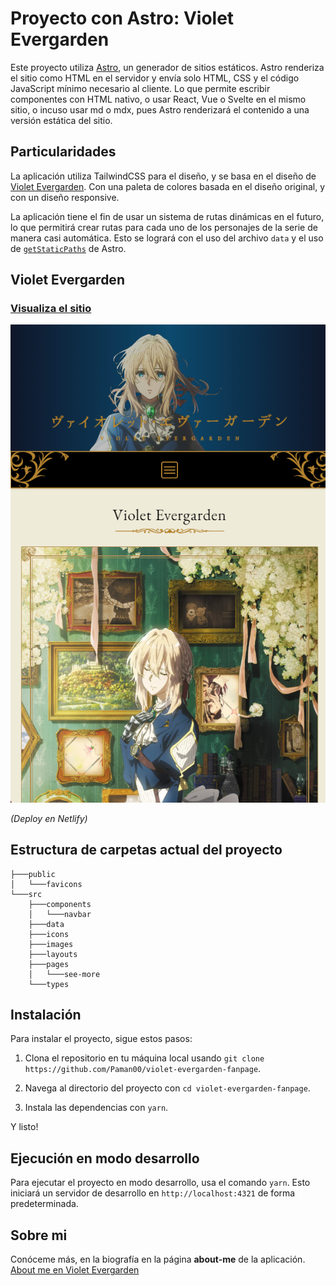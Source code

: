 # Proyecto con Astro: Violet Evergarden

Este proyecto utiliza [Astro](https://astro.build "Web Page de Astro"), un generador de sitios estáticos. Astro renderiza el sitio como HTML en el servidor y envía solo HTML, CSS y el código JavaScript mínimo necesario al cliente. Lo que permite escribir componentes con HTML nativo, o usar React, Vue o Svelte en el mismo sitio, o incuso usar md o mdx, pues Astro renderizará el contenido a una versión estática del sitio.

## Particularidades
La aplicación utiliza TailwindCSS para el diseño, y se basa en el diseño de [Violet Evergarden](https://tv.violet-evergarden.jp/ "Pagina oficial de Violet Evergarden en japón"). Con una paleta de colores basada en el diseño original, y con un diseño responsive.

La aplicación tiene el fin de usar un sistema de rutas dinámicas en el futuro, lo que permitirá crear rutas para cada uno de los personajes de la serie de manera casi automática. Esto se logrará con el uso del archivo `data` y el uso de [`getStaticPaths`](https://docs.astro.build/es/reference/api-reference/#getstaticpaths "Documentación oficial de getStaticPaths") de Astro. 


## Violet Evergarden
### [Visualiza el sitio](https://paman00violetfanpage.netlify.app/ "Violet Evergarden Fanpage - Paman00")

![Preview del sitio en mobile](./public/preview.png "Web Page de Violet Evergarden - Paman00")

_(Deploy en Netlify)_

## Estructura de carpetas actual del proyecto
```text
├───public
│   └───favicons
└───src
    ├───components
    │   └───navbar
    ├───data
    ├───icons
    ├───images
    ├───layouts
    ├───pages
    │   └───see-more
    └───types
```

## Instalación

Para instalar el proyecto, sigue estos pasos:

1. Clona el repositorio en tu máquina local usando `git clone https://github.com/Paman00/violet-evergarden-fanpage`.

2. Navega al directorio del proyecto con `cd violet-evergarden-fanpage`.

3. Instala las dependencias con `yarn`.

Y listo!

## Ejecución en modo desarrollo

Para ejecutar el proyecto en modo desarrollo, usa el comando `yarn`. Esto iniciará un servidor de desarrollo en `http://localhost:4321` de forma predeterminada. 

## Sobre mi
Conóceme más, en la biografía en la página **about-me** de la aplicación. [About me en Violet Evergarden](https://paman00violetfanpage.netlify.app/about-me/ "Violet Evergarden Fanpage - Paman00")
